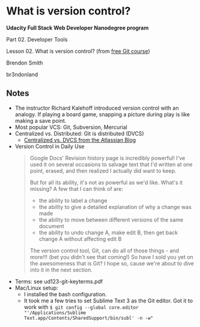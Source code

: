 # What is version control?

**Udacity Full Stack Web Developer Nanodegree program**

Part 02. Developer Tools

Lesson 02. What is version control? (from [free Git course](https://www.udacity.com/course/version-control-with-git--ud123))

Brendon Smith

br3ndonland

## Notes

* The instructor Richard Kalehoff introduced version control with an analogy. If playing a board game, snapping a picture during play is like making a save point.
* Most popular VCS: Git, Subversion, Mercurial
* Centralized vs. Distributed: Git is distributed (DVCS)
  - [Centralized vs. DVCS from the Atlassian Blog](http://blogs.atlassian.com/2012/02/version-control-centralized-dvcs/)
* Version Control in Daily Use
  > Google Docs' Revision history page is incredibly powerful! I've used it on several occasions to salvage text that I'd written at one point, erased, and then realized I actually did want to keep.
  > 
  > But for all its ability, it's not as powerful as we'd like. What's it missing? A few that I can think of are:
  > 
  > * the ability to label a change
  > * the ability to give a detailed explanation of why a change was made
  > * the ability to move between different versions of the same document
  > * the ability to undo change A, make edit B, then get back change A without affecting edit B
  > 
  > The version control tool, Git, can do all of those things - and more!!! (bet you didn't see that coming!) So have I sold you yet on the awesomeness that is Git? I hope so, cause we're about to dive into it in the next section. 
* Terms: see ud123-git-keyterms.pdf
* Mac/Linux setup: 
  - I installed the bash configuration.
  - It took me a few tries to set Sublime Text 3 as the Git editor. Got it to work with `$ git config --global core.editor "'/Applications/Sublime Text.app/Contents/SharedSupport/bin/subl' -n -w"`